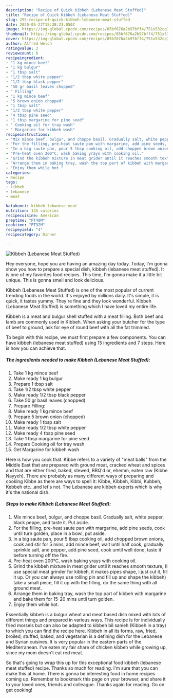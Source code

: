 ```yaml
---
description: "Recipe of Quick Kibbeh (Lebanese Meat Stuffed)"
title: "Recipe of Quick Kibbeh (Lebanese Meat Stuffed)"
slug: 295-recipe-of-quick-kibbeh-lebanese-meat-stuffed
date: 2020-05-22T15:38:23.050Z
image: https://img-global.cpcdn.com/recipes/85bf676a2b97bff4/751x532cq70/kibbeh-lebanese-meat-stuffed-recipe-main-photo.jpg
thumbnail: https://img-global.cpcdn.com/recipes/85bf676a2b97bff4/751x532cq70/kibbeh-lebanese-meat-stuffed-recipe-main-photo.jpg
cover: https://img-global.cpcdn.com/recipes/85bf676a2b97bff4/751x532cq70/kibbeh-lebanese-meat-stuffed-recipe-main-photo.jpg
author: Alfred Welch
ratingvalue: 3
reviewcount: 6
recipeingredient:
- "1 kg mince beef"
- "1 kg bulgur"
- "1 tbsp salt"
- "1/2 tbsp white pepper"
- "1/2 tbsp black pepper"
- "50 gr basil leaves chopped"
- " Filling"
- "1 kg mince beef"
- "5 brown onion chopped"
- "1 tbsp salt"
- "1/2 tbsp white pepper"
- "4 tbsp pine seed"
- "1 tbsp margarine for pine seed"
- " Cooking oil for tray wash"
- " Margarine for kibbeh wash"
recipeinstructions:
- "Mix mince beef, bulgur, and choppe basil. Gradually salt, white pepper, black peppe, and taste it. Put aside."
- "For the filling, pre-heat saute pan with margarine, add pine seeds, cook until turn golden, place in a bowl, put aside."
- "In a big saute pan, pour 5 tbsp cooking oil, add chopped brown onions, cook and stir for 5 mins, add mince beef, wait until half cook, gradually sprinkle salt, and pepper, add pine seed, cook umtil well done, taste it before turning off the fire."
- "Pre-heat oven 200°C, wash baking yrays with cooking oil."
- "Grind the kibbeh mixture in meat grider until it reaches smooth texture, (I use special meat grinder for kibbeh, it makes pipes shape, i just cut it, fill it up. Or you can always use rolling pin and fill up and shape the kibbeh) take a small piece, fill it up with the filling, do the same thing with all ground meat."
- "Arrange them in baking tray, wash the top part of kibbeh with margarine and bake them for 15-20 mins until turn golden."
- "Enjoy them while hot."
categories:
- Recipe
tags:
- kibbeh
- lebanese
- meat

katakunci: kibbeh lebanese meat 
nutrition: 135 calories
recipecuisine: American
preptime: "PT40M"
cooktime: "PT32M"
recipeyield: "4"
recipecategory: Dinner

---
```



![Kibbeh (Lebanese Meat Stuffed)](https://img-global.cpcdn.com/recipes/85bf676a2b97bff4/751x532cq70/kibbeh-lebanese-meat-stuffed-recipe-main-photo.jpg)

Hey everyone, hope you are having an amazing day today. Today, I'm gonna show you how to prepare a special dish, kibbeh (lebanese meat stuffed). It is one of my favorites food recipes. This time, I'm gonna make it a little bit unique. This is gonna smell and look delicious.

Kibbeh (Lebanese Meat Stuffed) is one of the most popular of current trending foods in the world. It's enjoyed by millions daily. It's simple, it is quick, it tastes yummy. They're fine and they look wonderful. Kibbeh (Lebanese Meat Stuffed) is something which I have loved my entire life.

Kibbeh is a meat and bulgur shell stuffed with a meat filling. Both beef and lamb are commonly used in Kibbeh. When asking your butcher for the type of beef to ground, ask for eye of round beef with all the fat trimmed.


To begin with this recipe, we must first prepare a few components. You can have kibbeh (lebanese meat stuffed) using 15 ingredients and 7 steps. Here is how you can achieve that.

<!--inarticleads1-->

##### The ingredients needed to make Kibbeh (Lebanese Meat Stuffed):

1. Take 1 kg mince beef
1. Make ready 1 kg bulgur
1. Prepare 1 tbsp salt
1. Take 1/2 tbsp white pepper
1. Make ready 1/2 tbsp black pepper
1. Take 50 gr basil leaves (chopped)
1. Prepare  Filling:
1. Make ready 1 kg mince beef
1. Prepare 5 brown onion (chopped)
1. Make ready 1 tbsp salt
1. Make ready 1/2 tbsp white pepper
1. Make ready 4 tbsp pine seed
1. Take 1 tbsp margarine for pine seed
1. Prepare  Cooking oil for tray wash
1. Get  Margarine for kibbeh wash


Here is how you cook that. Kibbe refers to a variety of &#34;meat balls&#34; from the Middle East that are prepared with ground meat, cracked wheat and spices and that are either fried, baked, stewed, BBQ&#39;d or, ehemm, eaten raw (Kibbe Nayyeh). There are probably as many different ways of preparing and cooking Kibbe as there are ways to spell it: Kibbe, Kibbeh, Kibbi, Kubbeh, Kebbeh etc…and let&#39;s not. The Lebanese are kibbeh experts which is why it&#39;s the national dish. 

<!--inarticleads2-->

##### Steps to make Kibbeh (Lebanese Meat Stuffed):

1. Mix mince beef, bulgur, and choppe basil. Gradually salt, white pepper, black peppe, and taste it. Put aside.
1. For the filling, pre-heat saute pan with margarine, add pine seeds, cook until turn golden, place in a bowl, put aside.
1. In a big saute pan, pour 5 tbsp cooking oil, add chopped brown onions, cook and stir for 5 mins, add mince beef, wait until half cook, gradually sprinkle salt, and pepper, add pine seed, cook umtil well done, taste it before turning off the fire.
1. Pre-heat oven 200°C, wash baking yrays with cooking oil.
1. Grind the kibbeh mixture in meat grider until it reaches smooth texture, (I use special meat grinder for kibbeh, it makes pipes shape, i just cut it, fill it up. Or you can always use rolling pin and fill up and shape the kibbeh) take a small piece, fill it up with the filling, do the same thing with all ground meat.
1. Arrange them in baking tray, wash the top part of kibbeh with margarine and bake them for 15-20 mins until turn golden.
1. Enjoy them while hot.


Essentially kibbeh is a bulgur wheat and meat based dish mixed with lots of different things and prepared in various ways. This recipe is for individually fried morsels but can also be adapted to kibbeh bil sanieh (Kibbeh in a tray) to which you can find the recipe here. Kibbeh in all its forms, raw, fried, broiled, stuffed, baked, and vegetarian is a defining dish for the Lebanese and Syrian cuisines. It is very popular in the eastern parts of the Mediterranean. I&#39;ve eaten my fair share of chicken kibbeh while growing up, since my mom doesn&#39;t eat red meat. 

So that's going to wrap this up for this exceptional food kibbeh (lebanese meat stuffed) recipe. Thanks so much for reading. I'm sure that you can make this at home. There is gonna be interesting food in home recipes coming up. Remember to bookmark this page on your browser, and share it to your loved ones, friends and colleague. Thanks again for reading. Go on get cooking!
